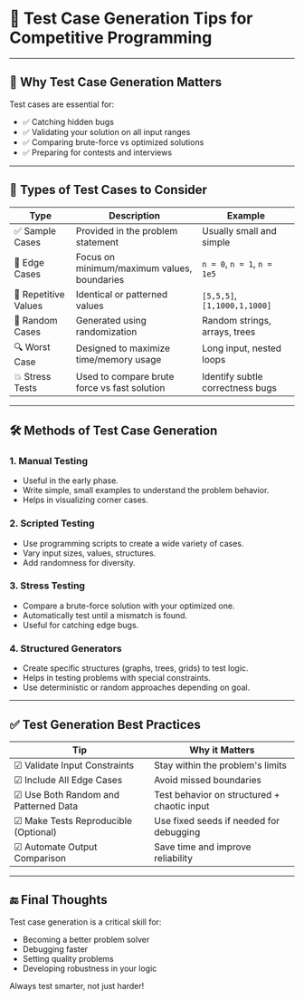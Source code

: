 # 🧪 Test Case Generation Tips for Competitive Programming

---

## 📘 Why Test Case Generation Matters

Test cases are essential for:

- ✅ Catching hidden bugs
- ✅ Validating your solution on all input ranges
- ✅ Comparing brute-force vs optimized solutions
- ✅ Preparing for contests and interviews

---

## 🧩 Types of Test Cases to Consider

| Type                 | Description                                     | Example                          |
|----------------------|-------------------------------------------------|----------------------------------|
| ✅ Sample Cases       | Provided in the problem statement               | Usually small and simple         |
| 🔄 Edge Cases         | Focus on minimum/maximum values, boundaries     | `n = 0`, `n = 1`, `n = 1e5`      |
| 🔁 Repetitive Values  | Identical or patterned values                   | `[5,5,5]`, `[1,1000,1,1000]`     |
| 🎲 Random Cases       | Generated using randomization                   | Random strings, arrays, trees    |
| 🔍 Worst Case         | Designed to maximize time/memory usage          | Long input, nested loops         |
| 💥 Stress Tests       | Used to compare brute force vs fast solution    | Identify subtle correctness bugs |

---

## 🛠️ Methods of Test Case Generation

### 1. Manual Testing
- Useful in the early phase.
- Write simple, small examples to understand the problem behavior.
- Helps in visualizing corner cases.

### 2. Scripted Testing
- Use programming scripts to create a wide variety of cases.
- Vary input sizes, values, structures.
- Add randomness for diversity.

### 3. Stress Testing
- Compare a brute-force solution with your optimized one.
- Automatically test until a mismatch is found.
- Useful for catching edge bugs.

### 4. Structured Generators
- Create specific structures (graphs, trees, grids) to test logic.
- Helps in testing problems with special constraints.
- Use deterministic or random approaches depending on goal.

---

## ✅ Test Generation Best Practices

| Tip                                           | Why it Matters                                 |
|----------------------------------------------|------------------------------------------------|
| ☑ Validate Input Constraints                 | Stay within the problem's limits               |
| ☑ Include All Edge Cases                     | Avoid missed boundaries                        |
| ☑ Use Both Random and Patterned Data         | Test behavior on structured + chaotic input    |
| ☑ Make Tests Reproducible (Optional)         | Use fixed seeds if needed for debugging        |
| ☑ Automate Output Comparison                 | Save time and improve reliability              |

---

## 🔚 Final Thoughts

Test case generation is a critical skill for:

- Becoming a better problem solver
- Debugging faster
- Setting quality problems
- Developing robustness in your logic

Always test smarter, not just harder!
